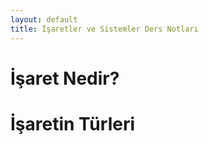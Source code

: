 ```yaml
---
layout: default
title: İşaretler ve Sistemler Ders Notları
---
```


# İşaret Nedir?

# İşaretin Türleri